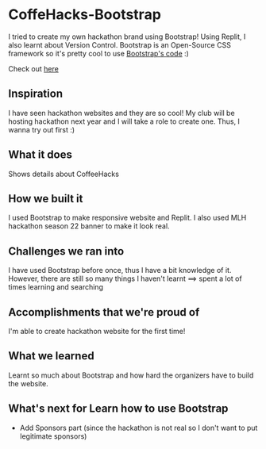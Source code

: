 # CoffeHacks-Bootstrap

I tried to create my own hackathon brand using Bootstrap! Using Replit, I also learnt about Version Control. Bootstrap is an Open-Source CSS framework so it's pretty cool to use [Bootstrap's code](https://getbootstrap.com/docs/5.1/getting-started/introduction/) :)

Check out [here](https://learn-how-to-use-bootstrap.baileyluu.repl.co/)

## Inspiration
I have seen hackathon websites and they are so cool! My club will be hosting hackathon next year and I will take a role to create one. Thus, I wanna try out first :)

## What it does
Shows details about CoffeeHacks 

## How we built it
I used Bootstrap to make responsive website and Replit. I also used MLH hackathon season 22 banner to make it look real.

## Challenges we ran into
I have used Bootstrap before once, thus I have a bit knowledge of it. However, there are still so many things I haven't learnt ==> spent a lot of times learning and searching

## Accomplishments that we're proud of
I'm able to create hackathon website for the first time!

## What we learned
Learnt so much about Bootstrap and how hard the organizers have to build the website. 

## What's next for Learn how to use Bootstrap
- Add Sponsors part (since the hackathon is not real so I don't want to put legitimate sponsors)

